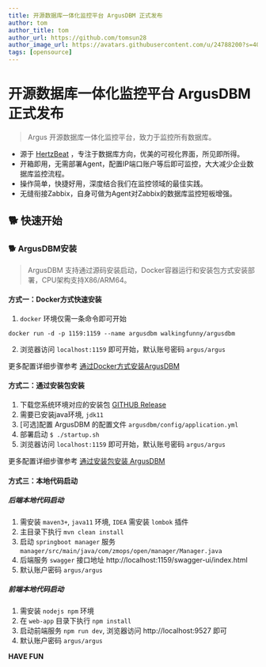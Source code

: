 ```yaml
---
title: 开源数据库一体化监控平台 ArgusDBM 正式发布   
author: tom  
author_title: tom   
author_url: https://github.com/tomsun28  
author_image_url: https://avatars.githubusercontent.com/u/24788200?s=400&v=4  
tags: [opensource]  
---
```


# 开源数据库一体化监控平台 ArgusDBM 正式发布

> Argus 开源数据库一体化监控平台，致力于监控所有数据库。   



- 源于 [HertzBeat](https://github.com/dromara/hertzbeat) ，专注于数据库方向，优美的可视化界面，所见即所得。
- 开箱即用，无需部署Agent，配置IP端口账户等后即可监控，大大减少企业数据库监控流程。
- 操作简单，快捷好用，深度结合我们在监控领域的最佳实践。
- 无缝衔接Zabbix，自身可做为Agent对Zabbix的数据库监控短板增强。


## 🐕 快速开始

### 🐕 ArgusDBM安装

> ArgusDBM 支持通过源码安装启动，Docker容器运行和安装包方式安装部署，CPU架构支持X86/ARM64。

#### 方式一：Docker方式快速安装

1. `docker` 环境仅需一条命令即可开始

`docker run -d -p 1159:1159 --name argusdbm walkingfunny/argusdbm`

2. 浏览器访问 `localhost:1159` 即可开始，默认账号密码 `argus/argus`

更多配置详细步骤参考 [通过Docker方式安装ArgusDBM](https://github.com/zmops/ArgusDBM/tree/main/home/docs/start/docker-deploy.md)

#### 方式二：通过安装包安装

1. 下载您系统环境对应的安装包 [GITHUB Release](https://github.com/zmops/argusdbm/releases)
2. 需要已安装java环境, `jdk11`
3. [可选]配置 ArgusDBM 的配置文件 `argusdbm/config/application.yml`
4. 部署启动 `$ ./startup.sh `
5. 浏览器访问 `localhost:1159` 即可开始，默认账号密码 `argus/argus`

更多配置详细步骤参考 [通过安装包安装 ArgusDBM](https://github.com/zmops/ArgusDBM/tree/main/home/docs/start/package-deploy.md)

#### 方式三：本地代码启动

##### 后端本地代码启动

1. 需安装 `maven3+`, `java11` 环境, `IDEA` 需安装 `lombok` 插件
2. 主目录下执行 `mvn clean install`
3. 启动 `springboot manager` 服务 `manager/src/main/java/com/zmops/open/manager/Manager.java`
4. 后端服务 `swagger` 接口地址  http://localhost:1159/swagger-ui/index.html
5. 默认账户密码  `argus/argus`

##### 前端本地代码启动

1. 需安装 `nodejs npm` 环境
2. 在 `web-app` 目录下执行 `npm install`
3. 启动前端服务 `npm run dev`, 浏览器访问 http://localhost:9527 即可
4. 默认账户密码 `argus/argus`

**HAVE FUN**
